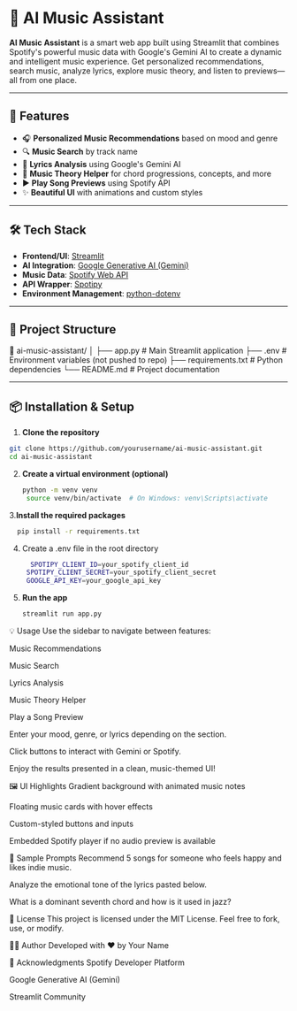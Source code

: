 # 🎵 AI Music Assistant

**AI Music Assistant** is a smart web app built using Streamlit that combines Spotify's powerful music data with Google's Gemini AI to create a dynamic and intelligent music experience. Get personalized recommendations, search music, analyze lyrics, explore music theory, and listen to previews—all from one place.

---

## 🚀 Features

- 🎧 **Personalized Music Recommendations** based on mood and genre
- 🔍 **Music Search** by track name
- 📝 **Lyrics Analysis** using Google's Gemini AI
- 🎼 **Music Theory Helper** for chord progressions, concepts, and more
- ▶️ **Play Song Previews** using Spotify API
- ✨ **Beautiful UI** with animations and custom styles

---

## 🛠️ Tech Stack

- **Frontend/UI**: [Streamlit](https://streamlit.io/)
- **AI Integration**: [Google Generative AI (Gemini)](https://ai.google.dev/)
- **Music Data**: [Spotify Web API](https://developer.spotify.com/)
- **API Wrapper**: [Spotipy](https://spotipy.readthedocs.io/)
- **Environment Management**: [python-dotenv](https://pypi.org/project/python-dotenv/)

---

## 📂 Project Structure

📁 ai-music-assistant/ │ ├── app.py # Main Streamlit application ├── .env # Environment variables (not pushed to repo) ├── requirements.txt # Python dependencies └── README.md # Project documentation


---

## 📦 Installation & Setup

1. **Clone the repository**
```bash
git clone https://github.com/yourusername/ai-music-assistant.git
cd ai-music-assistant
```
2. **Create a virtual environment (optional)**
   ```bash
   python -m venv venv
    source venv/bin/activate  # On Windows: venv\Scripts\activate
    ```
3.**Install the required packages**
```bash
  pip install -r requirements.txt
```
4. Create a .env file in the root directory
   ```bash
     SPOTIPY_CLIENT_ID=your_spotify_client_id
    SPOTIPY_CLIENT_SECRET=your_spotify_client_secret
    GOOGLE_API_KEY=your_google_api_key
   ```

5. **Run the app**
    ```bash
    streamlit run app.py
   ```


💡 Usage
Use the sidebar to navigate between features:

Music Recommendations

Music Search

Lyrics Analysis

Music Theory Helper

Play a Song Preview

Enter your mood, genre, or lyrics depending on the section.

Click buttons to interact with Gemini or Spotify.

Enjoy the results presented in a clean, music-themed UI!

🖼️ UI Highlights
Gradient background with animated music notes

Floating music cards with hover effects

Custom-styled buttons and inputs

Embedded Spotify player if no audio preview is available

🧠 Sample Prompts
Recommend 5 songs for someone who feels happy and likes indie music.

Analyze the emotional tone of the lyrics pasted below.

What is a dominant seventh chord and how is it used in jazz?

📄 License
This project is licensed under the MIT License. Feel free to fork, use, or modify.

🙋‍♂️ Author
Developed with ❤️ by Your Name

🌟 Acknowledgments
Spotify Developer Platform

Google Generative AI (Gemini)

Streamlit Community
